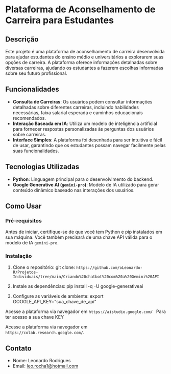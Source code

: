 # Plataforma de Aconselhamento de Carreira para Estudantes

## Descrição

Este projeto é uma plataforma de aconselhamento de carreira desenvolvida para ajudar estudantes do ensino médio e universitários a explorarem suas opções de carreira. A plataforma oferece informações detalhadas sobre diversas carreiras, ajudando os estudantes a fazerem escolhas informadas sobre seu futuro profissional.

## Funcionalidades

- **Consulta de Carreiras**: Os usuários podem consultar informações detalhadas sobre diferentes carreiras, incluindo habilidades necessárias, faixa salarial esperada e caminhos educacionais recomendados.
- **Interação Baseada em IA**: Utiliza um modelo de inteligência artificial para fornecer respostas personalizadas às perguntas dos usuários sobre carreiras.
- **Interface Simples**: A plataforma foi desenhada para ser intuitiva e fácil de usar, garantindo que os estudantes possam navegar facilmente pelas suas funcionalidades.

## Tecnologias Utilizadas

- **Python**: Linguagem principal para o desenvolvimento do backend.
- **Google Generative AI (`gemini-pro`)**: Modelo de IA utilizado para gerar conteúdo dinâmico baseado nas interações dos usuários.

## Como Usar

### Pré-requisitos

Antes de iniciar, certifique-se de que você tem Python e pip instalados em sua máquina. Você também precisará de uma chave API válida para o modelo de IA `gemini-pro`.

### Instalação

1. Clone o repositório:
   git clone: `https://github.com/oLeonardo-R/Projetos-Individuais/tree/main/Criando%20chatbot%20com%20a%20Gemini%20API`

2. Instale as dependências:
   pip install -q -U google-generativeai

3. Configure as variáveis de ambiente:
   export GOOGLE_API_KEY="sua_chave_de_api"

Acesse a plataforma via navegador em `https://aistudio.google.com/ `
Para ter acesso a sua chave KEY

Acesse a plataforma via navegador em `https://colab.research.google.com/`.

## Contato

- Nome: Leonardo Rodrigues
- Email: leo.rocha1@hotmail.com
